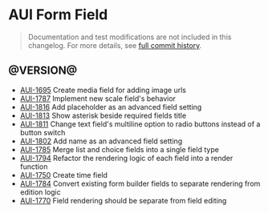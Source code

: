 # AUI Form Field

> Documentation and test modifications are not included in this changelog. For more details, see [full commit history](https://github.com/liferay/alloy-ui/commits/master/src/aui-form-field).

## @VERSION@

* [AUI-1695](https://issues.liferay.com/browse/AUI-1695) Create media field for adding image urls
* [AUI-1787](https://issues.liferay.com/browse/AUI-1787) Implement new scale field's behavior
* [AUI-1816](https://issues.liferay.com/browse/AUI-1816) Add placeholder as an advanced field setting
* [AUI-1813](https://issues.liferay.com/browse/AUI-1813) Show asterisk beside required fields title
* [AUI-1811](https://issues.liferay.com/browse/AUI-1811) Change text field's multiline option to radio buttons instead of a button switch
* [AUI-1802](https://issues.liferay.com/browse/AUI-1802) Add name as an advanced field setting
* [AUI-1785](https://issues.liferay.com/browse/AUI-1785) Merge list and choice fields into a single field type
* [AUI-1794](https://issues.liferay.com/browse/AUI-1794) Refactor the rendering logic of each field into a render function
* [AUI-1750](https://issues.liferay.com/browse/AUI-1750) Create time field
* [AUI-1784](https://issues.liferay.com/browse/AUI-1784) Convert existing form builder fields to separate rendering from edition logic
* [AUI-1770](https://issues.liferay.com/browse/AUI-1770) Field rendering should be separate from field editing
